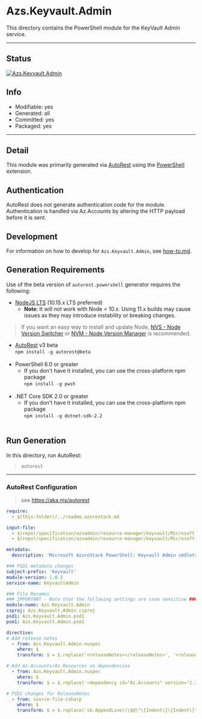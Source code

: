 <!-- region Generated -->
# Azs.Keyvault.Admin
This directory contains the PowerShell module for the KeyVault Admin service.

---
## Status
[![Azs.Keyvault.Admin](https://img.shields.io/powershellgallery/v/Azs.Keyvault.Admin.svg?style=flat-square&label=Azs.Keyvault.Admin "Azs.Keyvault.Admin")](https://www.powershellgallery.com/packages/Azs.Keyvault.Admin/)

## Info
- Modifiable: yes
- Generated: all
- Committed: yes
- Packaged: yes

---
## Detail
This module was primarily generated via [AutoRest](https://github.com/Azure/autorest) using the [PowerShell](https://github.com/Azure/autorest.powershell) extension.

## Authentication
AutoRest does not generate authentication code for the module. Authentication is handled via Az.Accounts by altering the HTTP payload before it is sent.

## Development
For information on how to develop for `Azs.Keyvault.Admin`, see [how-to.md](how-to.md).
<!-- endregion -->

## Generation Requirements
Use of the beta version of `autorest.powershell` generator requires the following:
- [NodeJS LTS](https://nodejs.org) (10.15.x LTS preferred)
  - **Note**: It *will not work* with Node < 10.x. Using 11.x builds may cause issues as they may introduce instability or breaking changes.
> If you want an easy way to install and update Node, [NVS - Node Version Switcher](../nodejs/installing-via-nvs.md) or [NVM - Node Version Manager](../nodejs/installing-via-nvm.md) is recommended.
- [AutoRest](https://aka.ms/autorest) v3 beta <br>`npm install -g autorest@beta`<br>&nbsp;
- PowerShell 6.0 or greater
  - If you don't have it installed, you can use the cross-platform npm package <br>`npm install -g pwsh`<br>&nbsp;
- .NET Core SDK 2.0 or greater
  - If you don't have it installed, you can use the cross-platform npm package <br>`npm install -g dotnet-sdk-2.2`<br>&nbsp;

## Run Generation
In this directory, run AutoRest:
> `autorest`

---
### AutoRest Configuration
> see https://aka.ms/autorest

``` yaml
require:
  - $(this-folder)/../readme.azurestack.md

input-file:
  - $(repo)/specification/azsadmin/resource-manager/keyvault/Microsoft.KeyVault.Admin/preview/2017-02-01-preview/KeyVault.json
  - $(repo)/specification/azsadmin/resource-manager/keyvault/Microsoft.KeyVault.Admin/preview/2017-02-01-preview/Quotas.json

metadata:
  description: 'Microsoft AzureStack PowerShell: Keyvault Admin cmdlets'

### PSD1 metadata changes
subject-prefix: 'Keyvault'
module-version: 1.0.2
service-name: KeyvaultAdmin

### File Renames
### IMPORTANT - Note that the following settings are case sensitive ###
module-name: Azs.Keyvault.Admin
csproj: Azs.Keyvault.Admin.csproj
psd1: Azs.Keyvault.Admin.psd1
psm1: Azs.Keyvault.Admin.psm1

directive:
# Add release notes
  - from: Azs.Keyvault.Admin.nuspec
    where: $
    transform: $ = $.replace('<releaseNotes></releaseNotes>', '<releaseNotes>AzureStack Hub Admin module generated with https://github.com/Azure/autorest.powershell.</releaseNotes>');

# Add Az.Accounts/Az.Resources as dependencies
  - from: Azs.Keyvault.Admin.nuspec
    where: $
    transform: $ = $.replace('<dependency id="Az.Accounts" version="2.2.3" />', '<dependency id="Az.Accounts" version="[2.12.5]" />\n      <dependency id="Az.Resources" version="[6.9.0]" />');

# PSD1 changes for ReleaseNotes
  - from: source-file-csharp
    where: $
    transform: $ = $.replace('sb.AppendLine\(\$@\"\{Indent\}\{Indent\}\{Indent\}ReleaseNotes = \'\'\"\);', 'sb.AppendLine\(\$@\"\{Indent\}\{Indent\}\{Indent\}ReleaseNotes = \'AzureStack Hub Admin module generated with https://github.com/Azure/autorest.powershell\'\"\);' );
```
